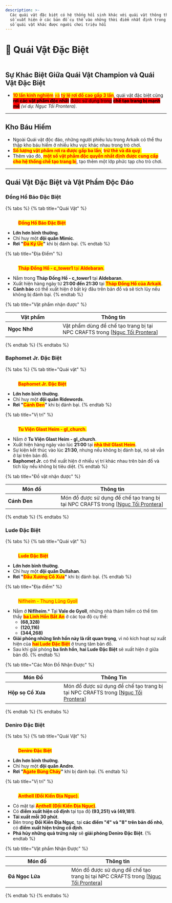 ```yaml
---
description: >-
  Các quái vật đặc biệt có hệ thống hồi sinh khác với quái vật thông thường. Một
  số xuất hiện ở các bản đồ cụ thể vào những thời điểm nhất định trong ngày, 1
  số quái vật khác được người chơi triệu hồi
---
```


# 👾 Quái Vật Đặc Biệt



<figure><img src="../.gitbook/assets/Monstrosespecial.png" alt=""><figcaption></figcaption></figure>

## **Sự Khác Biệt Giữa Quái Vật Champion và Quái Vật Đặc Biệt**

* <mark style="color:red;">**10 lần kinh nghiệm**</mark> <mark style="color:red;">và</mark> <mark style="color:red;">**tỷ lệ rơi đồ cao gấp 3 lần**</mark>, quái vật đặc biệt cũng <mark style="background-color:red;">**rơi các vật phẩm độc nhất**</mark> <mark style="background-color:red;">được sử dụng trong</mark> <mark style="background-color:red;">**chế tạo trang bị mạnh mẽ**</mark> _(ví dụ: Ngục Tối Prontera)_.

***

## **Kho Báu Hiếm**

* Ngoài Quái vật độc đáo, những người phiêu lưu trong Arkaik có thể thu thập kho báu hiếm ở nhiều khu vực khác nhau trong trò chơi.
* <mark style="color:red;">**Số lượng vật phẩm rơi ra được gấp ba lần**</mark><mark style="color:red;">,</mark> <mark style="color:red;">**trừ thẻ và đá quý**</mark><mark style="color:red;">.</mark>
* Thêm vào đó, <mark style="color:red;">**một số vật phẩm độc quyền nhất định được cung cấp cho hệ thống chế tạo trang bị**</mark>, tạo thêm một lớp phức tạp cho trò chơi.

***

## **Quái Vật Đặc Biệt và Vật Phẩm Độc Đáo**

### **Đồng Hồ Báo Đặc Biệt**

{% tabs %}
{% tab title="Quái Vật" %}
<figure><img src="../.gitbook/assets/200px-Alarm1.jpg" alt=""><figcaption><p><mark style="color:red;"><strong>Đồng Hồ Báo Đặc Biệt</strong></mark></p></figcaption></figure>

* **Lớn hơn bình thường**.
* Chỉ huy một **đội quân Mimic**.
* **Rơi "**<mark style="color:red;">**Đá Ký Ức**</mark>**"** khi bị đánh bại.
{% endtab %}

{% tab title="Địa Điểm" %}
<figure><img src="../.gitbook/assets/200px-Tw1.png" alt=""><figcaption><p><mark style="color:red;"><strong>Tháp Đồng Hồ - c_tower1</strong> tại <strong>Aldebaran</strong>.</mark></p></figcaption></figure>

* Nằm trong **Tháp Đồng Hồ - c\_tower1** tại **Aldebaran**.
* Xuất hiện hàng ngày từ **21:00 đến 21:30** tại <mark style="color:red;">**Tháp Đồng Hồ của Arkaik**</mark>.
* **Cảnh báo** có thể xuất hiện ở bất kỳ đâu trên bản đồ và sẽ tích lũy nếu không bị đánh bại.
{% endtab %}

{% tab title="Vật phẩm nhận được" %}
<table><thead><tr><th width="155">Vật phẩm</th><th>Thông tin</th></tr></thead><tbody><tr><td><img src="../.gitbook/assets/100px-01GE.png" alt=""><strong>Ngọc Nhớ</strong></td><td>Vật phẩm dùng để chế tạo trang bị tại NPC CRAFTS trong [<a href="../instances/prontera-dungeon.md">Ngục Tối Prontera</a>]</td></tr></tbody></table>
{% endtab %}
{% endtabs %}

### **Baphomet Jr. Đặc Biệt**

{% tabs %}
{% tab title="Quái vật" %}
<figure><img src="../.gitbook/assets/200px-BP.jpg" alt=""><figcaption><p><mark style="color:red;"><strong>Baphomet Jr. Đặc Biệt</strong></mark></p></figcaption></figure>

* **Lớn hơn bình thường**.
* Chỉ huy một **đội quân Ridewords**.
* **Rơi "**<mark style="color:red;">**Cánh Đen**</mark>**"** khi bị đánh bại.
{% endtab %}

{% tab title="Vị trí" %}
<figure><img src="../.gitbook/assets/200px-Gl1.png" alt=""><figcaption><p><mark style="color:red;"><strong>Tu Viện Glast Heim - gl_church</strong>.</mark></p></figcaption></figure>

* Nằm ở **Tu Viện Glast Heim - gl\_church**.
* Xuất hiện hàng ngày vào lúc **21:00** tại <mark style="color:red;">**nhà thờ Glast Heim**</mark>.
* Sự kiện kết thúc vào lúc **21:30**, nhưng nếu không bị đánh bại, nó sẽ vẫn ở lại trên bản đồ.
* **Baphomet Jr.** có thể xuất hiện ở nhiều vị trí khác nhau trên bản đồ và tích lũy nếu không bị tiêu diệt.
{% endtab %}

{% tab title="Đồ vật nhận được" %}
<table><thead><tr><th width="149">Món đồ</th><th>Thông tin</th></tr></thead><tbody><tr><td><img src="../.gitbook/assets/100px-01bw.png" alt=""><strong>Cánh Đen</strong></td><td>Món đồ được sử dụng để chế tạo trang bị tại NPC CRAFTS trong [<a href="../instances/prontera-dungeon.md">Ngục Tối Prontera</a>]</td></tr></tbody></table>
{% endtab %}
{% endtabs %}

### **Lude Đặc Biệt**

{% tabs %}
{% tab title="Quái vật" %}
<figure><img src="../.gitbook/assets/200px-LD.jpg" alt=""><figcaption><p><mark style="color:red;"><strong>Lude Đặc Biệt</strong></mark></p></figcaption></figure>

* **Lớn hơn bình thường**.
* Chỉ huy một **đội quân Dullahan**.
* **Rơi "**<mark style="color:red;">**Đầu Xương Cổ Xưa**</mark>**"** khi bị đánh bại.
{% endtab %}

{% tab title="Địa điểm" %}
<figure><img src="../.gitbook/assets/200px-Nif1.png" alt=""><figcaption><p><mark style="color:red;">Niflheim - Thung Lũng Gyoll</mark></p></figcaption></figure>

* Nằm ở **Niflheim**.\* Tại **Vale de Gyoll**, những nhà thám hiểm có thể tìm thấy <mark style="color:red;">**ba Linh Hồn Bất An**</mark> ở các tọa độ cụ thể:
  * **(68,328)**
  * **(120,116)**
  * **(344,268)**
* **Giải phóng những linh hồn này là rất quan trọng**, vì nó kích hoạt sự xuất hiện của <mark style="color:red;">**hai Lude Đặc Biệt**</mark> ở trung tâm bản đồ.
* Sau khi giải phóng **ba linh hồn**, **hai Lude Đặc Biệt** sẽ xuất hiện ở giữa bản đồ.
{% endtab %}

{% tab title="Các Món Đồ Nhận Được" %}
<table><thead><tr><th width="158">Món Đồ</th><th>Thông Tin</th></tr></thead><tbody><tr><td><img src="../.gitbook/assets/100px-01C.png" alt=""><strong>Hộp sọ Cổ Xưa</strong></td><td>Món đồ được sử dụng để chế tạo trang bị tại NPC CRAFTS trong [<a href="../instances/prontera-dungeon.md">Ngục Tối Prontera</a>]</td></tr></tbody></table>
{% endtab %}
{% endtabs %}

### **Deniro Đặc Biệt**

{% tabs %}
{% tab title="Quái Vật" %}
<figure><img src="../.gitbook/assets/200px-DENI.jpg" alt=""><figcaption><p><mark style="color:red;"><strong>Deniro Đặc Biệt</strong></mark></p></figcaption></figure>

* **Lớn hơn bình thường**.
* Chỉ huy một **đội quân Andre**.
* **Rơi "**<mark style="color:red;">**Agate Bùng Cháy**</mark>**"** khi bị đánh bại.
{% endtab %}

{% tab title="Vị trí" %}
<figure><img src="../.gitbook/assets/200px-Antmap.png" alt=""><figcaption><p><mark style="color:red;"><strong>Anthell (Đồi Kiến Địa Ngục)</strong>.</mark></p></figcaption></figure>

* Có mặt tại <mark style="color:red;">**Anthell (Đồi Kiến Địa Ngục)**</mark>.
* Có **điểm xuất hiện cố định** tại tọa độ **(93,251) và (49,181)**.
* **Tái xuất mỗi 30 phút**.
* Bên trong **Đồi Kiến Địa Ngục**, tại **các điểm "4" và "8" trên bản đồ nhỏ**,\
  có **điểm xuất hiện trứng cố định**.
* **Phá hủy những quả trứng này** sẽ **giải phóng Deniro Đặc Biệt**.
{% endtab %}

{% tab title="Vật phẩm Nhận Được" %}
<table><thead><tr><th width="182">Món đồ</th><th>Thông tin</th></tr></thead><tbody><tr><td><img src="../.gitbook/assets/100px-MG.png" alt=""><strong>Đá Ngọc Lửa</strong></td><td>Món đồ được sử dụng để chế tạo trang bị tại NPC CRAFTS trong [<a href="../instances/prontera-dungeon.md">Ngục Tối Prontera</a>]</td></tr></tbody></table>
{% endtab %}
{% endtabs %}
